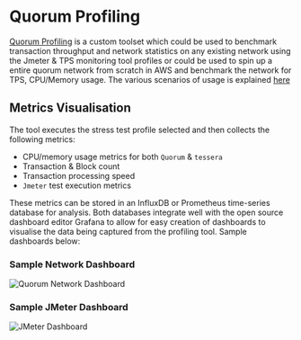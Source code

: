 # Quorum Profiling

[Quorum Profiling](https://github.com/QuorumEngineering/quorum-test) is a custom toolset which could be used to benchmark transaction throughput and network statistics on any existing network using the Jmeter & TPS monitoring tool profiles or could be used to spin up a entire quorum network from scratch in AWS and benchmark the network for TPS, CPU/Memory usage. The various scenarios of usage is explained [here](https://github.com/QuorumEngineering/quorum-test)

## Metrics Visualisation

The tool executes the stress test profile selected and then collects the following metrics:

 * CPU/memory usage metrics for both `Quorum` & `tessera`
 * Transaction & Block count
 * Transaction processing speed
 * `Jmeter` test execution metrics
 
 These metrics can be stored in an InfluxDB or Prometheus time-series database for analysis. Both databases integrate well with the open source dashboard editor Grafana to allow for easy creation of dashboards to visualise the data being captured from the profiling tool. Sample dashboards below:
 
### Sample Network Dashboard 

![Quorum Network Dashboard](images/quorumDashboard.jpeg) 
 
### Sample JMeter Dashboard

![JMeter Dashboard](images/quorumDashboard.jpeg) 

